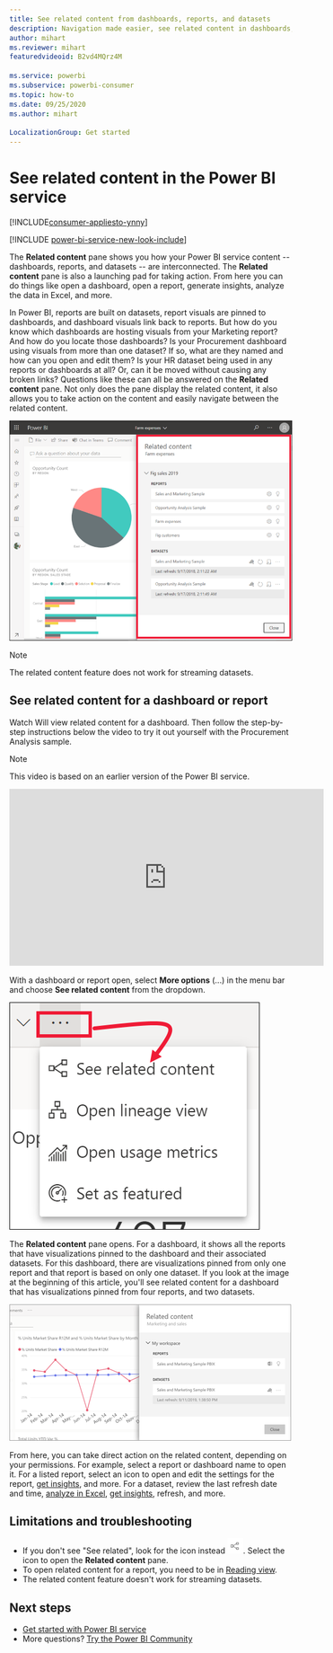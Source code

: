 ```yaml
---
title: See related content from dashboards, reports, and datasets
description: Navigation made easier, see related content in dashboards, reports, and datasets
author: mihart
ms.reviewer: mihart
featuredvideoid: B2vd4MQrz4M

ms.service: powerbi
ms.subservice: powerbi-consumer
ms.topic: how-to
ms.date: 09/25/2020
ms.author: mihart

LocalizationGroup: Get started
---
```

# See related content in the Power BI service

[!INCLUDE[consumer-appliesto-ynny](../includes/consumer-appliesto-ynny.md)]

[!INCLUDE [power-bi-service-new-look-include](../includes/power-bi-service-new-look-include.md)]

The **Related content** pane shows you how your Power BI service content -- dashboards, reports, and datasets -- are interconnected. The **Related content** pane is also a launching pad for taking action. From here you can do things like open a dashboard, open a report, generate insights, analyze the data in Excel, and more.  

In Power BI, reports are built on datasets, report visuals are pinned to dashboards, and dashboard visuals link back to reports. But how do you know which dashboards are hosting visuals from your Marketing report? And how do you locate those dashboards? Is your Procurement dashboard using visuals from more than one dataset? If so, what are they named and how can you open and edit them? Is your HR dataset being used in any reports or dashboards at all? Or, can it be moved without causing any broken links? Questions like these can all be answered on the **Related content** pane.  Not only does the pane display the related content, it also allows you to take action on the content and easily navigate between the related content.

![related content](./media/end-user-related/power-bi-see-related-pane.png)

> [!NOTE]
> The related content feature does not work for streaming datasets.
> 
> 

## See related content for a dashboard or report
Watch Will view related content for a dashboard. Then follow the step-by-step instructions below the video to try it out yourself with the Procurement Analysis sample.

> [!NOTE]
> This video is based on an earlier version of the Power BI service. 

<iframe width="560" height="315" src="https://www.youtube.com/embed/B2vd4MQrz4M#t=3m05s" frameborder="0" allowfullscreen></iframe>

With a dashboard or report open, select **More options** (...) in the menu bar and choose **See related content** from the dropdown.

![Ellipses dropdown](./media/end-user-related/power-bi-see-related.png)

The **Related content** pane opens. For a dashboard, it shows all the reports that have visualizations pinned to the dashboard and their associated datasets. For this dashboard, there are visualizations pinned from only one report and that report is based on only one dataset. If you look at the image at the beginning of this article, you'll see related content for a dashboard that has visualizations pinned from four reports, and two datasets.

![Related content pane](./media/end-user-related/power-bi-view-related-dashboard.png)

From here, you can take direct action on the related content, depending on your permissions.  For example, select a report or dashboard name to open it.  For a listed report, select an icon to open and edit the settings for the report, [get insights](end-user-insights.md), and more. For a dataset, review the last refresh date and time, [analyze in Excel](../collaborate-share/service-analyze-in-excel.md), [get insights](end-user-insights.md), refresh, and more.  



<!-- ## See related content for a dataset
You'll need at least *view* permissions to a dataset to open the **Related content** pane. In this example, we're using the [Procurement Analysis sample](../create-reports/sample-procurement.md).

From the nav pane, locate the **Workspaces** heading and select a workspace from the list. If you have content in a workspace, it will display in the canvas to the right. 

![workspaces in nav pane](./media/end-user-related/power-bi-workspace.png)


In a workspace, select the **Datasets** tab and locate the **See related** icon ![See related icon](./media/end-user-related/power-bi-view-related-icon-new.png).

![Datasets tab](./media/end-user-related/power-bi-related-dataset.png)

Select the icon to open the **Related content** pane.

![Related content pane opens on top of Power BI content view](media/end-user-related/power-bi-dataset.png)

From here, you can take direct action on the related content. For example, select a dashboard or report name to open it.  For any dashboard in the list, select an icon to [share the dashboard with others](../collaborate-share/service-share-dashboards.md) or to open the **Settings** window for the dashboard. For a report, select an icon to [analyze in Excel](../collaborate-share/service-analyze-in-excel.md), [rename](../create-reports/service-rename.md), or [get insights](end-user-insights.md).  -->

## Limitations and troubleshooting
* If you don't see "See related", look for the icon instead ![See related icon](./media/end-user-related/power-bi-view-related-icon-new.png). Select the icon to open the **Related content** pane.
* To open related content for a report, you need to be in [Reading view](end-user-reading-view.md).
* The related content feature doesn't work for streaming datasets.

## Next steps
* [Get started with Power BI service](../fundamentals/service-get-started.md)
* More questions? [Try the Power BI Community](https://community.powerbi.com/)
